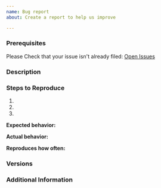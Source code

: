 ```yaml
---
name: Bug report
about: Create a report to help us improve

---
```


<!--

Have you read CKIA's Code of Conduct? By filing an Issue, you are expected to comply with it, including treating everyone with respect: https://github.com/brittandeyoung/ckia/blob/main/CODE_OF_CONDUCT.md

-->

### Prerequisites

Please Check that your issue isn't already filed: [Open Issues](https://github.com/brittandeyoung/ckia/issues)

### Description

<!-- Description of the issue -->

### Steps to Reproduce

1. <!-- First Step -->
2. <!-- Second Step -->
3. <!-- and so on… -->

**Expected behavior:**

<!-- What you expect to happen -->

**Actual behavior:**

<!-- What actually happens -->

**Reproduces how often:**

<!-- What percentage of the time does it reproduce? -->

### Versions

<!-- You can get this information from copy and pasting the output of `ckia --version`. Also, please include the OS and what version of the OS you're running. -->

### Additional Information

<!-- Any additional information, configuration or data that might be necessary to reproduce the issue. -->